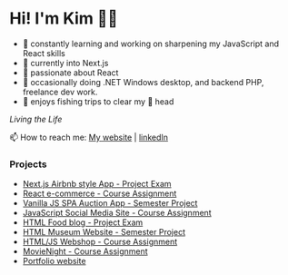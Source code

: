 # Hi! I'm Kim 🙋‍♂️

- 💪 constantly learning and working on sharpening my JavaScript and React skills
- 🚀 currently into Next.js
- 💙 passionate about React
- 💼 occasionally doing .NET Windows desktop, and backend PHP, freelance dev work.
- 🎣 enjoys fishing trips to clear my 🤯 head

_Living the Life_

📫 How to reach me: [My website](https://kimrune.dev) | [linkedIn](https://www.linkedin.com/in/kim-rune-m%C3%B8ller-32523394)

### Projects

- [Next.js Airbnb style App - Project Exam](https://github.com/kimrm/venue-booking-app)
- [React e-commerce - Course Assignment](https://github.com/kimrm/e-commerce-course-assignment)
- [Vanilla JS SPA Auction App - Semester Project](https://github.com/kimrm/auction-house)
- [JavaScript Social Media Site - Course Assignment](https://github.com/kimrm/JS2-CA)
- [HTML Food blog - Project Exam](https://github.com/kimrm/foodblog)
- [HTML Museum Website - Semester Project](https://github.com/kimrm/cosmu)
- [HTML/JS Webshop - Course Assignment](https://github.com/kimrm/rainy-days-ca)
- [MovieNight - Course Assignment](https://github.com/kimrm/movienight)
- [Portfolio website](https://kimrune.dev)

<!--
**kimrm/kimrm** is a ✨ _special_ ✨ repository because its `README.md` (this file) appears on your GitHub profile.

Here are some ideas to get you started:

- 🔭 I’m currently working on ...
- 🌱 I’m currently learning ...
- 👯 I’m looking to collaborate on ...
- 🤔 I’m looking for help with ...
- 💬 Ask me about ...
- 📫 How to reach me: ...
- 😄 Pronouns: ...
- ⚡ Fun fact: ...
-->
